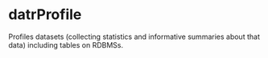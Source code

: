 # datrProfile
Profiles datasets (collecting statistics and informative summaries about that data) including tables on RDBMSs.
